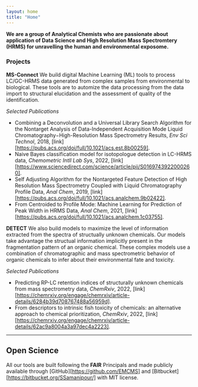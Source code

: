 ```yaml
---
layout: home
title: "Home"
---
```


**We are a group of Analytical Chemists who are passionate about application of Data Science and High Resolution Mass Spectromtery (HRMS) for unravelling the human and environmental exposome.** 

### Projects

**MS-Connect** 
We build digital Machine Learning (ML) tools to process LC/GC-HRMS data generated from complex samples from environmental to biological. These tools are to automize the data processing from the data import to structural elucidation and the assessment of quality of the identification. 

*Selected Publications*
* Combining a Deconvolution and a Universal Library Search Algorithm for the Nontarget Analysis of Data-Independent Acquisition Mode Liquid Chromatography−High-Resolution Mass Spectrometry Results, *Env Sci Technol*, 2018, [link][https://pubs.acs.org/doi/full/10.1021/acs.est.8b00259].
* Naive Bayes classification model for isotopologue detection in LC-HRMS data, *Chemometric Intll Lab Sys*, 2022, [link][https://www.sciencedirect.com/science/article/pii/S0169743922000260].
* Self Adjusting Algorithm for the Nontargeted Feature Detection of High Resolution Mass Spectrometry Coupled with Liquid Chromatography Profile Data, *Anal Chem*, 2019, [link][https://pubs.acs.org/doi/full/10.1021/acs.analchem.9b02422].
* From Centroided to Profile Mode: Machine Learning for Prediction of Peak Width in HRMS Data, *Anal Chem*, 2021, [link][https://pubs.acs.org/doi/full/10.1021/acs.analchem.1c03755].



**DETECT**
We also build models to maximize the level of information extracted from the spectra of structually unknown chemicals. Our models take advantage the structual information implicitly present in the fragmentation pattern of an organic chemical. These complex models use a combination of chromatographic and mass spectrometric behavior of organic chemicals to infer about their environmental fate and toxicity.

*Selected Publications*
* Predicting RP-LC retention indices of structurally unknown chemicals from mass spectrometry data, *ChemRxiv*, 2022, [link][https://chemrxiv.org/engage/chemrxiv/article-details/6284b39d708767488a56959d].
* From descriptors to intrinsic fish toxicity of chemicals: an alternative approach to chemical prioritization, *ChemRxiv*, 2022, [link][https://chemrxiv.org/engage/chemrxiv/article-details/62ac9a8004a3a97dec4a2223].




---------------------------------------------------------------------------------------------------
## Open Science
All our tools are built following the **FAIR** Principals and made publicly available through [GitHub][https://github.com/EMCMS] and [Bitbucket][https://bitbucket.org/SSamanipour/] with MIT license. 
